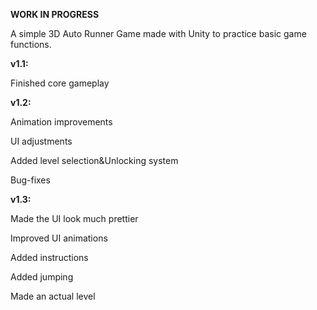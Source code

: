 **WORK IN PROGRESS**

A simple 3D Auto Runner Game made with Unity to practice basic game functions.

**v1.1:**

Finished core gameplay


**v1.2:**

Animation improvements

UI adjustments

Added level selection&Unlocking system

Bug-fixes


**v1.3:**

Made the UI look much prettier

Improved UI animations

Added instructions

Added jumping 

Made an actual level 
